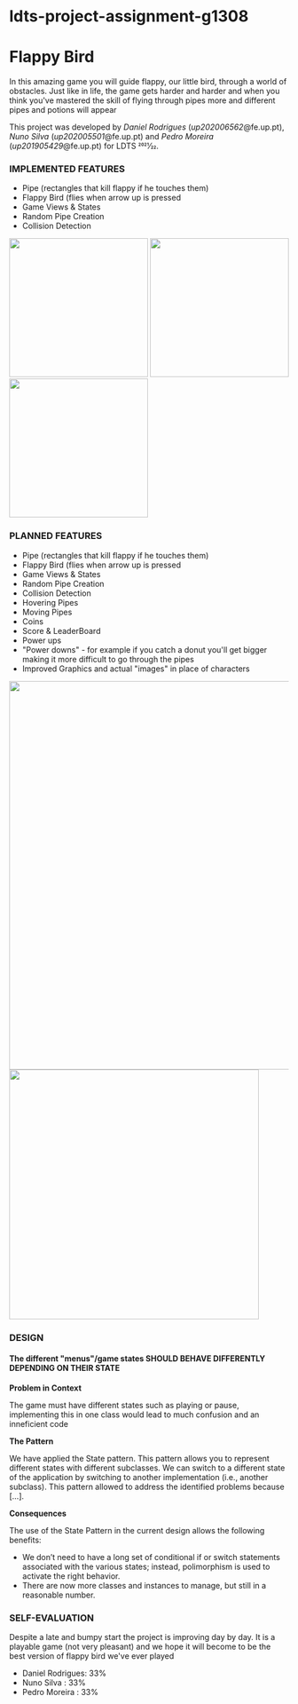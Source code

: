 # ldts-project-assignment-g1308
# Flappy Bird 


In this amazing game you will guide flappy, our little bird, through a world of obstacles. Just like in life, the game gets harder and harder and when you think you've mastered the skill of flying through pipes more and different pipes and potions will appear

This project was developed by *Daniel Rodrigues* (*up202006562*@fe.up.pt), *Nuno Silva* (*up202005501*@fe.up.pt) and *Pedro Moreira* (*up201905429*@fe.up.pt) for LDTS 2021⁄22.

### IMPLEMENTED FEATURES

- Pipe (rectangles that kill flappy if he touches them)
- Flappy Bird (flies when arrow up is pressed
- Game Views & States 
- Random Pipe Creation
- Collision Detection

<img src="https://user-images.githubusercontent.com/80840262/148662678-ba7558f1-cc9d-4430-9c2a-a5742004b644.png" width="250">    <img src="https://user-images.githubusercontent.com/80840262/148662686-ce990760-0412-47f1-ad01-561468908d9d.png" width ="250"><img src="https://user-images.githubusercontent.com/80840262/148662689-c108c05f-0dc5-45e4-ab32-e658f53d592a.png" width="250">




### PLANNED FEATURES

- Pipe (rectangles that kill flappy if he touches them)
- Flappy Bird (flies when arrow up is pressed
- Game Views & States 
- Random Pipe Creation
- Collision Detection
- Hovering Pipes
- Moving Pipes
- Coins
- Score & LeaderBoard
- Power ups
- "Power downs" - for example if you catch a donut you'll get bigger making it more difficult to go through the pipes
- Improved Graphics and actual "images" in place of characters



<img src="https://user-images.githubusercontent.com/80840262/148662762-b21bd9dc-12f6-4574-8e1f-60c106ac4c9b.png" width = "700">
<img src="https://user-images.githubusercontent.com/80840262/148662768-9043a3e7-4eb9-446a-82e7-66382cd3f963.png" width = "450">

### DESIGN

#### The different "menus"/game states SHOULD BEHAVE DIFFERENTLY DEPENDING ON THEIR STATE

**Problem in Context**

The game must have different states such as playing or pause, implementing this in one class would lead to much confusion and an inneficient code

**The Pattern**

We have applied the State pattern. This pattern allows you to represent different states with different subclasses. We can switch to a different state of the application by switching to another implementation (i.e., another subclass). This pattern allowed to address the identified problems because […].


**Consequences**

The use of the State Pattern in the current design allows the following benefits:

- We don’t need to have a long set of conditional if or switch statements associated with the various states; instead, polimorphism is used to activate the right behavior.
- There are now more classes and instances to manage, but still in a reasonable number.

### SELF-EVALUATION

Despite a late and bumpy start the project is improving day by day. It is a playable game (not very pleasant) and we hope it will become to be the best version of flappy bird we've ever played

- Daniel Rodrigues: 33%
- Nuno Silva : 33%
- Pedro Moreira : 33%
